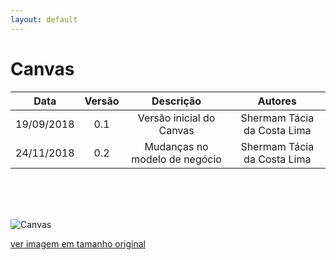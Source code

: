 ```yaml
---
layout: default
---
```


# Canvas

|           Data          |         Versão         |       Descrição   |         Autores   |
|:----------------------:|:------------------------:|:---------------------:|:--------------:|
| 19/09/2018         |           0.1                | Versão inicial do Canvas |  Shermam Tácia da Costa Lima |
| 24/11/2018         |           0.2                | Mudanças no modelo de negócio |  Shermam Tácia da Costa Lima |


<br>
<br>
<br>

![Canvas](https://fga-eps-mds.github.io/2018.2-NaturalSearch/docs/images/Canvas_NaturalSearch.png)

[ver imagem em tamanho original](https://fga-eps-mds.github.io/2018.2-NaturalSearch/docs/images/Canvas_NaturalSearch.png)